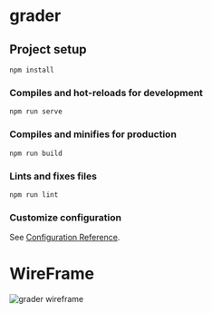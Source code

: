 # grader

## Project setup

```
npm install
```

### Compiles and hot-reloads for development

```
npm run serve
```

### Compiles and minifies for production

```
npm run build
```

### Lints and fixes files

```
npm run lint
```

### Customize configuration

See [Configuration Reference](https://cli.vuejs.org/config/).

# WireFrame

![grader wireframe](https://user-images.githubusercontent.com/54861487/84236237-f832dd00-ab14-11ea-83e6-623e20b90c7e.png)
